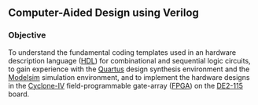 ## Computer-Aided Design using Verilog

<a name="objective"></a>
### Objective

To understand the fundamental coding templates used in an hardware description language ([HDL](https://www.allaboutcircuits.com/technical-articles/what-is-a-hardware-description-language-hdl/)) for combinational and sequential logic circuits, to gain experience with the [Quartus](https://www.intel.ca/content/www/ca/en/software/programmable/quartus-prime/overview.html) design synthesis environment and the [Modelsim](https://www.intel.ca/content/www/ca/en/software/programmable/quartus-prime/model-sim.html) simulation environment, and to implement the hardware designs in the [Cyclone-IV](https://www.intel.ca/content/www/ca/en/products/programmable/fpga/cyclone-iv.html) field-programmable gate-array ([FPGA](https://www.eetimes.com/all-about-fpgas/)) on the [DE2-115](https://www.terasic.com.tw/cgi-bin/page/archive.pl?Language=English&No=502) board.
